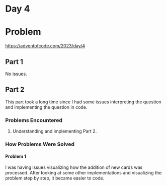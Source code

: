 # Day 4

# Problem

https://adventofcode.com/2023/day/4

## Part 1

No issues.

## Part 2

This part took a long time since I had some issues interpreting the question and implementing the question in code.

### Problems Encountered

1. Understanding and implementing Part 2.

### How Problems Were Solved

#### Problem 1

I was having issues visualizing how the addition of new cards was processed. After looking at some other implementations and visualizing the problem step by step, it became easier to code.
